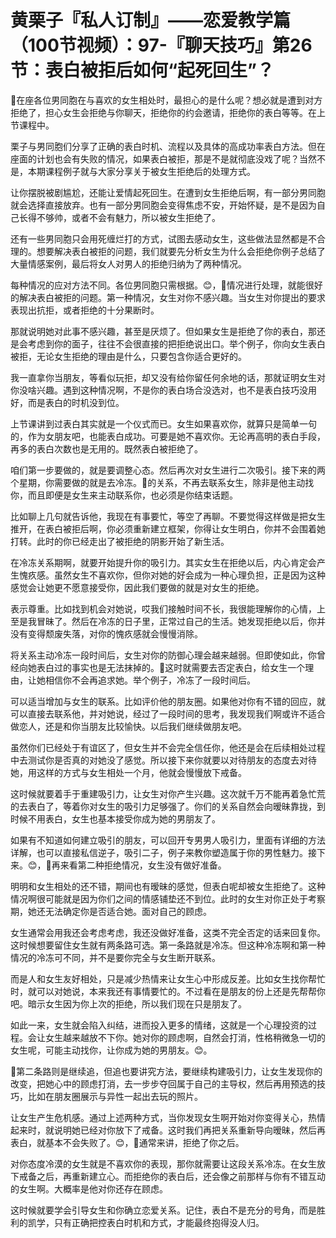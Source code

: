 # 黄栗子『私人订制』——恋爱教学篇（100节视频）：97-『聊天技巧』第26节：表白被拒后如何“起死回生”？

🎼在座各位男同胞在与喜欢的女生相处时，最担心的是什么呢？想必就是遭到对方拒绝了，担心女生会拒绝与你聊天，拒绝你的约会邀请，拒绝你的表白等等。在上节课程中。

栗子与男同胞们分享了正确的表白时机、流程以及具体的高成功率表白方法。但在座面的计划也会有失败的情况，如果表白被拒，那是不是就彻底没戏了呢？当然不是，本期课程例子就与大家分享关于被女生拒绝后的处理方式。

让你摆脱被剧尴尬，还能让爱情起死回生。在遭到女生拒绝后啊，有一部分男同胞就会选择直接放弃。也有一部分男同胞会变得焦虑不安，开始怀疑，是不是因为自己长得不够帅，或者不会有魅力，所以被女生拒绝了。

还有一些男同胞只会用死缠烂打的方式，试图去感动女生，这些做法显然都是不合理的。想要解决表白被拒的问题，我们就要先分析女生为什么会拒绝你例子总结了大量情感案例，最后将女人对男人的拒绝归纳为了两种情况。

每种情况的应对方法不同。各位男同胞只需根据。😊，🎼情况进行处理，就能很好的解决表白被拒的问题。第一种情况，女生对你不感兴趣。当女生对你提出的要求表现出抗拒，或者拒绝的十分果断时。

那就说明她对此事不感兴趣，甚至是厌烦了。但如果女生是拒绝了你的表白，那还是会考虑到你的面子，往往不会很直接的把拒绝说出口。举个例子，你向女生表白被拒，无论女生拒绝的理由是什么，只要包含你适合更好的。

我一直拿你当朋友，等看似玩拒，却又没有给你留任何余地的话，那就证明女生对你没啥兴趣。遇到这种情况啊，不是你的表白场合没选对，也不是表白技巧没用好，而是表白的时机没到位。

上节课讲到过表白其实就是一个仪式而已。女生如果喜欢你，就算只是简单一句的，作为女朋友吧，也能表白成功。可要是她不喜欢你。无论再高明的表白手段，再多的表白次数也是无用的。既然表白被拒绝了。

咱们第一步要做的，就是要调整心态。然后再次对女生进行二次吸引。接下来的两个星期，你需要做的就是去冷冻。🎼的关系，不再去联系女生，除非是他主动找你，而且即便是女生来主动联系你，也必须是你结束话题。

比如聊上几句就告诉他，我现在有事要忙，等空了再聊。不要觉得这样做是把女生推开，在表白被拒后啊，你必须重新建立框架，你得让女生明白，你并不会围着她打转。此时的你已经走出了被拒绝的阴影开始了新生活。

在冷冻关系期啊，就要开始提升你的吸引力。其实女生在拒绝以后，内心肯定会产生愧疚感。虽然女生不喜欢你，但你对她的好会成为一种心理负担，正是因为这种感觉会让她更不愿意接受你，因此我们要做的就是对女生的拒绝。

表示尊重。比如找到机会对她说，哎我们接触时间不长，我很能理解你的心情，上至是我冒昧了。然后在冷冻的日子里，正常过自己的生活。她发现拒绝以后，你并没有变得颓废失落，对你的愧疚感就会慢慢消除。

将关系主动冷冻一段时间后，女生对你的防御心理会越来越弱。但即使如此，你曾经向她表白过的事实也是无法抹掉的。🎼这时就需要去否定表白，给女生一个理由，让她相信你不会再追求她。举个例子，冷冻了一段时间后。

可以适当增加与女生的联系。比如评价他的朋友圈。如果他对你有不错的回应，就可以直接去联系他，并对她说，经过了一段时间的思考，我发现我们啊或许不适合做恋人，还是和你当朋友比较愉快。以后我们继续做朋友吧。

虽然你们已经处于有谊区了，但女生并不会完全信任你，他还是会在后续相处过程中去测试你是否真的对她没了感觉。所以接下来你就要以对待朋友的态度去对待她，用这样的方式与女生相处一个月，他就会慢慢放下戒备。

这时候就要着手于重建吸引力，让女生对你产生兴趣。这次就千万不能再着急忙荒的去表白了，等着你对女生的吸引力足够强了。你们的关系自然会向暧昧靠拢，到时候不用表白，女生也基本接受你成为她的男朋友了。

如果有不知道如何建立吸引的朋友，可以回开专男男人吸引力，里面有详细的方法详解，也可以直接私信逆子，吸引二子，例子来教你塑造属于你的男性魅力。接下来。😊，🎼再来看第二种拒绝情况，女生没有做好准备。

明明和女生相处的还不错，期间也有暧昧的感觉，但表白呢却被女生拒绝了。这种情况啊很可能就是因为你们之间的情感铺垫还不到位。此时的女生对你正处于考察期，她还无法确定你是否适合她。面对自己的顾虑。

女生通常会用我还会考虑考虑，我还没做好准备，这类不完全否定的话来回复你。这时候想要留住女生就有两条路可选。第一条路就是冷冻。但这种冷冻啊和第一种情况的冷冻可不同，并不是要你完全与女生断开联系。

而是人和女生友好相处，只是减少热情来让女生心中形成反差。比如女生找你帮忙时，就可以对她说，本来我还有事情要忙的。不过看在是朋友的份上还是先帮帮你吧。暗示女生因为你上次的拒绝，所以我们现在只是朋友了。

如此一来，女生就会陷入纠结，进而投入更多的情绪，这就是一个心理投资的过程。会让女生越来越放不下你。她对你的顾虑啊，自然会打消，性格稍微急一切的女生呢，可能主动找你，让你成为她的男朋友。😊。

🎼第二条路则是继续追，但追也要讲究方法，要继续构建吸引力，让女生发现你的改变，把她心中的顾虑打消，去一步步夺回属于自己的主导权，然后再用预选的技巧，比如在朋友圈展示与异性一起出去玩的照片。

让女生产生危机感。通过上述两种方式，当你发现女生啊开始对你变得关心，热情起来时，就说明她已经对你放下了戒备。这时我们再把关系重新导向暧昧，然后再表白，就基本不会失败了。😊，🎼通常来讲，拒绝了你之后。

对你态度冷漠的女生就是不喜欢你的表现，那你就需要让这段关系冷冻。在女生放下戒备之后，再重新建立心。而拒绝你的表白后，还会像之前那样与你有不错互动的女生啊。大概率是他对你还存在顾虑。

这时候就要学会引导女生和你确立恋爱关系。记住，表白不是充分的号角，而是胜利的凯学，只有正确把控表白时机和方式，才能最终抱得没人归。

